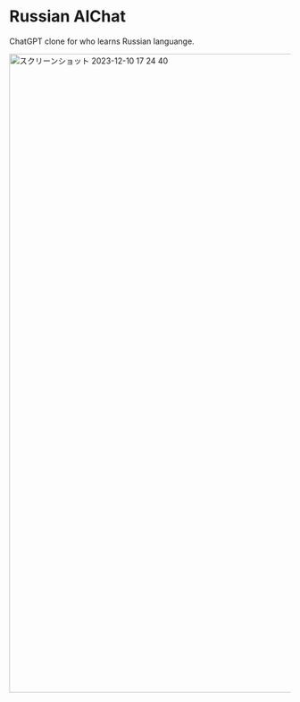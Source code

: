 # Russian AIChat
ChatGPT clone for who learns Russian languange.

<img width="1143" alt="スクリーンショット 2023-12-10 17 24 40" src="https://github.com/Tech-MK/RussianAIChat/assets/152507785/c976c7b3-01d6-4404-919d-98478b9e2b94">

